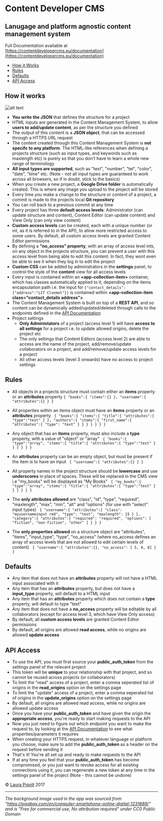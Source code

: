 # Content Developer CMS
## Lanugage and platform agnostic content management system

Full Documentation available at [https://contentdevelopercms.eu/documentation](https://contentdevelopercms.eu/documentation)

* [How it Works](#how-it-works)
* [Rules](#rules)
* [Defaults](#defaults)
* [API Access](#api-access)
## How it works
![alt text](https://contentdevelopercms.eu/documentation/img/how-it-works.jpg "Content Developer CMS - How it Works")

* __You write the JSON__ that defines the structure for a project
* HTML inputs are generated in the Content Management System, to allow __users to add/update content__, as per the structure you defined
* The output of this content is a __JSON object__, that can be accessed through a HTTPS URL request
* The content created through this Content Management System is __not specifc to any platform__. The HTML-like references when defining a projects structure (such as input types, and keywords such as maxlength etc) is purely so that you don't have to learn a whole new range of terminology
* __All input types are supported__, such as "text", "number", "tel", "color", "date", "time" etc. (Note - not all input types are guaranteed to work across all browsers, so if in doubt, stick to the basics)
* When you create a new project, a __Google Drive folder__ is automatically created. This is where any image you upload to the project will be stored
* Every time you make a change to the structure or content of a project, a commit is made to the projects local __Git repository__
* You can roll back to a previous commit at any time
* Every project has three __default access levels__: Administrator (can update structure and content), Content Editor (can update content) and View Only (can only view content)
* __Custom access levels__ can be created, each with a unique number (or int, as it is referred to in the API), to allow more restricted access to some users. By default, all custom access levels are granted Content Editor permissions
* By defining a __"no_access" property__, with an array of access level ints, on any object in the projects structure, you can prevent a user with this access level from being able to edit this content. In fact, they wont even be able to see it when they log in to edit the project
* __Custom CSS__ can be added by administrators in the __settings__ panel, to control the style of the __content__ view for all access levels
* Every input is contained within an __&lt;app-collection-item&gt;__ container, which has classes automatically applied to it, depending on the items encapsulation path i.e. the input for ```{"contact_details": {"address":"LIT Clonmel"}}``` is contained within __&lt;app-collection-item class="contact_details address"&gt;__
* The Content Management System is built on top of a __REST API__, and so content can be dynamically added/updated/deleted through calls to the endpoints defined in the [API Documentation](https://contentdevelopercms.eu/documentation/api.html)
* Project settings
	* __Only Administators__ of a project (access level 1) will have __access to all settings__ for a project i.e. to update allowed origins, delete the project etc
	* The only settings that Content Editors (access level 2) are able to access are the name of the project, add/remove/update collaborators on a project, and add/remove/update access levels for a project
	* All other access levels (level 3 onwards) have no access to project settings
	
## Rules
* All objects in a projects structure must contain either an __items__ property or an __attributes__ property
          ```
{
	"books":{
		"items":{}
	},
	"username":{
		"attributes":{}
	}
}
          ``` 
        
* All properties within an items object must have an __items__ property or an __attributes__ property
        ```
{
	"books":{
		"items":{
			"title":{
				"attributes":{
					"type":"text"
				}
			},
			"authors":{
				"items":{
					"first_name":{
						"attributes":{
							"type": "text"
						}
					}
				}
			}
		}
	}
}``` 
* Any object that has an __items__ property, must also include a __type__ property, with a value of "object" or "array"
        ```
{
	"books":{
		"type":"array",
			"items":{
				"title":{
					"attributes":{
						"type":"text"
					}
				}
			}
		}
	}
}``` 
* An __attributes__ property can be an empty object, but must be present if the item is to have an input
        ```
{
	"username":{
		"attributes":{}
	}
}```
* All property names in the project structure should be __lowercase__ and use __underscores__ in place of spaces. These will be replaced in the CMS view i.e "my_books" will be displayed as "My Books"
          ```
{
	"my_books":{
		"type":"array",
			"items":{
				"title":{
					"attributes":{
						"type":"text"
					}
				}
			}
		}
	}
}```
* The __only attributes allowed__ are "class", "id", "type", "required", "maxlength", "max", "min", "alt" and "options" (for use with "select" input types)
            ```
{
	"username":{
		"attributes":{
			"class": "myusernameinput red",
			"type": "text",
			"maxlength": 15
		}
	},
	"category":{
		"attributes":{
			"required": "required",
			"options": [ "fiction", "non-fiction", "other" ]
		}
	}
}```
* The __only properties allowed__ on a structure object are "attributes", "items", "input_type", "type", "no_access" (where no_access defines an array of access levels that are not allowed to edit certain levels of content)
            ```
{
	"username":{
		"attributes":{},
		"no_access": [ 5, 6, 8]
	}
}```

## Defaults
* Any item that does not have an __attributes__ property will not have a HTML input associated with it
* Any item that has an __attributes__ property, but does not have a __input_type__ property, will default to a HTML input
* Any item that has an __attributes__ property which does not contain a __type__ property, will default to type "text"
* Any item that does not have a __no_access__ property will be editable by all collaborators (except for access level 3, which have View Only access)
* By default, all __custom access levels__ are granted Content Editor permissions
* By default, all origins are allowed __read access__, while no origins are allowed __update access__

## API Access
* To use the API, you must first source your __public_auth_token__ from the settings panel of the relevant project
* This token will be __unique__ to your relationship with that project, and so cannot be reused across projects (or collaborators)
* To limit the "read" access of a project, enter a comma seperated list of origins in the __read_origins__ option on the settings page
* To limit the "update" access of a project, enter a comma seperated list of origins in the __update_origins__ option on the settings page
* By default, all origins are allowed read access, while no origins are allowed update access
* Once you have your __public_auth_token__ and have given the origin the __appropriate access__, you're ready to start making requests to the API
* Now you just need to figure out which endpoint you want to make the request to, by looking at the [API Documentation](https://contentdevelopercms.eu/documentation/api.html) to see what properties/parameters it requires
* When creating your HTTPS request, in whatever language or platform you choose, make sure to add the __public_auth_token__ as a header on the request before sending it
* That's it! You're all set up and ready to make requests to the API
* If at any time you feel that your __public_auth_token__ has become compromised, or you just want to revoke access for all existing connections using it, you can regenerate a new token at any time in the settings panel of the project (Note - this cannot be undone)

&copy; [Laura Pigott](http://www.pigottlaura.com) 2017

_____________________________________________________

_The background image used in the app was sourced from "https://pixabay.com/en/computer-smartphone-online-digital-1231889/" and is "Free for commercial use, No attribution required" under CC0 Public Domain_